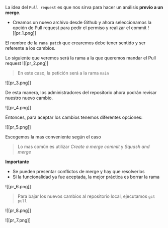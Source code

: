 La idea del `Pull request` es que nos sirva para hacer un análisis **previo a un merge**.

- Creamos un nuevo archivo desde Github y ahora seleccionamos la opción de Pull request para pedir el permiso y realizar el commit
![[pr_1.png]]

El nombre de la `rama patch` que crearemos debe tener sentido y ser referente a los cambios.

Lo siguiente que veremos será la rama  a la que queremos mandar el Pull request
![[pr_2.png]]

>En este caso, la petición será a la rama `main`

![[pr_3.png]]

De esta manera, los administradores del repositorio ahora podrán revisar nuestro nuevo cambio.

![[pr_4.png]]

Entonces, para aceptar los cambios tenemos diferentes opciones:

![[pr_5.png]]

Escogemos la mas conveniente según el caso

> Lo mas común es utilizar *Create a merge commit* y *Squash and merge*

**Importante**
- Se pueden presentar conflictos de merge y hay que resolverlos
- Si la funcionalidad ya fue aceptada, la mejor práctica es borrar la rama

![[pr_6.png]]

>Para bajar los nuevos cambios al repositorio local, ejecutamos `git pull` 

![[pr_8.png]]

![[pr_7.png]]




